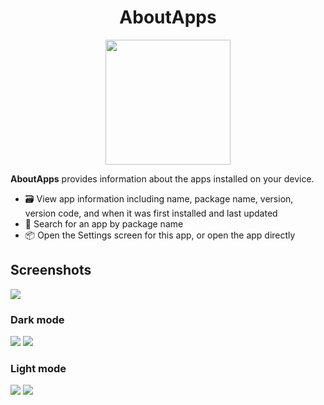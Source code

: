 <h1 align="center">AboutApps</h1>

<p align="center">
    <img src="./app/src/main/ic_launcher-playstore.png" width="200" style="display: inline-block; width: 200px;" />
</p>

**AboutApps** provides information about the apps installed on your device.

- 🗃️ View app information including name, package name, version, version code, and when it was first installed and last updated
- 🧐 Search for an app by package name
- 📦 Open the Settings screen for this app, or open the app directly

## Screenshots

![](./screenshots/app-icon-device.png)

### Dark mode

![](./screenshots/01-list-dark.png)
![](./screenshots/02-search-dark.png)


### Light mode

![](./screenshots/01-list-light.png)
![](./screenshots/02-search-light.png)
